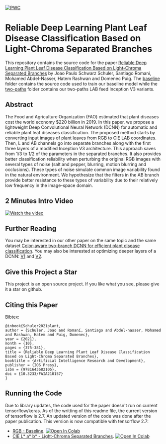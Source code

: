 [![PWC](https://img.shields.io/endpoint.svg?url=https://paperswithcode.com/badge/reliable-deep-learning-plant-leaf-disease/image-classification-on-plantvillage)](https://paperswithcode.com/sota/image-classification-on-plantvillage?p=reliable-deep-learning-plant-leaf-disease)

# Reliable Deep Learning Plant Leaf Disease Classification Based on Light-Chroma Separated Branches
This repository contains the source code for the paper [Reliable Deep Learning Plant Leaf Disease Classification Based on Light-Chroma Separated Branches](https://www.researchgate.net/publication/355215213_Reliable_Deep_Learning_Plant_Leaf_Disease_Classification_Based_on_Light-Chroma_Separated_Branches) by Joao Paulo Schwarz Schuler, Santiago Romani, Mohamed Abdel-Nasser, Hatem Rashwan and Domenec Puig. The [baseline](https://github.com/joaopauloschuler/two-path-noise-lab-plant-disease/tree/main/raw/baseline) folder contains the source code used to train our baseline model while the [two-paths](https://github.com/joaopauloschuler/two-path-noise-lab-plant-disease/tree/main/raw/two-paths) folder contains our two-paths LAB feed Inception V3 variants.

## Abstract
The Food and Agriculture Organization (FAO) estimated that plant diseases cost the world economy $220 billion in 2019. In this paper, we propose a lightweight Deep Convolutional Neural Network (DCNN) for automatic and reliable plant leaf diseases classification. The proposed method starts by converting input images of plant leaves from RGB to CIE LAB coordinates. Then, L and AB channels go into separate branches along with the first three layers of a modified Inception V3 architecture. This approach saves from 1/3 to 1/2 of the parameters in the separated branches. It also provides better classification reliability when perturbing the original RGB images with several types of noise (salt and pepper, blurring, motion blurring and occlusions). These types of noise simulate common image variability found in the natural environment. We hypothesize that the filters in the AB branch provide better resistance to these types of variability due to their relatively low frequency in the image-space domain.

## 2 Minutes Intro Video
[![Watch the video](https://img.youtube.com/vi/-BD293yqdKI/0.jpg)](https://youtu.be/-BD293yqdKI)

## Further Reading
You may be interested in our other paper on the same topic and the same dataset [Color-aware two-branch DCNN for efficient plant disease classification](https://github.com/joaopauloschuler/two-branch-plant-disease). You may also be interested at optimizing deeper layers of a DCNN: [V1](https://github.com/joaopauloschuler/kEffNetV1) and [V2](https://github.com/joaopauloschuler/kEffNetV2).

## Give this Project a Star
This project is an open source project. If you like what you see, please give it a star on github.

## Citing this Paper 
Bibtex:
```
@inbook{Schuler2021plant,
author = {Schuler, Joao and Romaní, Santiago and Abdel-nasser, Mohamed and Rashwan, Hatem and Puig, Domenec},
year = {2021},
month = {10},
pages = {375-381},
title = {Reliable Deep Learning Plant Leaf Disease Classification Based on Light-Chroma Separated Branches},
booktitle = {Artificial Intelligence Research and Development},
publisher = {IOS Press},
isbn = {9781643682105},
doi = {10.3233/FAIA210157}
}
```
## Running the Code
Due to library updates, the code used for the paper doesn't run on current tensorflow/keras. As of the writting of this readme file, the current version of tensorflow is 2.7. An updated version of the code was done after the paper publication. This version is now compatible with tensorflow 2.7:
* [RGB - Baseline](https://github.com/joaopauloschuler/two-path-noise-lab-plant-disease/blob/main/v2.7/code_example_schuler_baseline_various_mixes_v2_7.ipynb). [![Open In Colab](https://colab.research.google.com/assets/colab-badge.svg)](https://colab.research.google.com/github/joaopauloschuler/two-path-noise-lab-plant-disease/blob/main/v2.7/code_example_schuler_baseline_various_mixes_v2_7.ipynb)
* [CIE L* a* b* - Light-Chroma Separated Branches](https://github.com/joaopauloschuler/two-path-noise-lab-plant-disease/blob/main/v2.7/code_example_schuler_two_paths_various_mixes_v2_7.ipynb). [![Open In Colab](https://colab.research.google.com/assets/colab-badge.svg)](https://colab.research.google.com/github/joaopauloschuler/two-path-noise-lab-plant-disease/blob/main/v2.7/code_example_schuler_two_paths_various_mixes_v2_7.ipynb)
